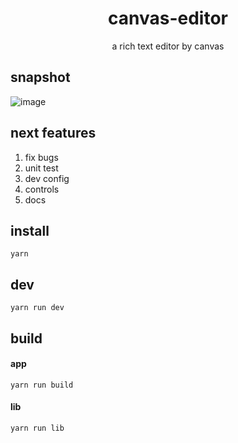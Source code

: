 <h1 align="center">canvas-editor</h1>

<p align="center"> a rich text editor by canvas</p>

## snapshot

![image](https://github.com/Hufe921/canvas-editor/blob/main/src/assets/snapshots/main_v0.8.0.png)

## next features

1. fix bugs
2. unit test
3. dev config
4. controls
5. docs

## install

`yarn`

## dev

`yarn run dev`

## build

#### app
`yarn run build`

#### lib
`yarn run lib`